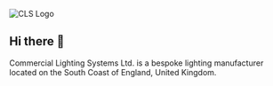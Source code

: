 ![CLS Logo](https://commercial-lighting.co.uk/wp-content/uploads/2020/09/Prime.png)

## Hi there 👋

Commercial Lighting Systems Ltd. is a bespoke lighting manufacturer located on the South Coast of England, United Kingdom.
